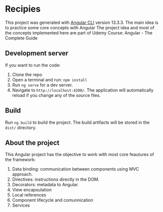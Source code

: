 # Recipies 

This project was generated with [Angular CLI](https://github.com/angular/angular-cli) version 13.3.3.
The main idea is to practice some core concepts with Angular 
The project idea and most of the concepts implemented here are part of Udemy Course: Angular - The Complete Guide
## Development server

If you want to run the code: 
1. Clone the repo
2. Open a terminal and run: `npm install` 
3. Run `ng serve` for a dev server. 
4. Navigate to `http://localhost:4200/`. The application will automatically reload if you change any of the source files.


## Build

Run `ng build` to build the project. The build artifacts will be stored in the `dist/` directory.

## About the project

This Angular project has the objective to work with most core feautures of the framework:
1. Data binding: communication between components using MVC approach.
2. Directives: instructions directly in the DOM.
3. Decorators: metadata to Angular.
4. View encapsulation
5. Local references
6. Component lifecycle and comunnication 
7. Services
